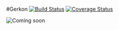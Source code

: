 #Gerkon
[![Build Status](http://travis-ci.org/frux/gerkon.svg?branch=master)](https://travis-ci.org/frux/gerkon)
[![Coverage Status](https://coveralls.io/repos/frux/gerkon/badge.svg?branch=master&service=github)](https://coveralls.io/github/frux/gerkon?branch=master)

![Coming soon](http://freeproxy-us.appspot.com/lh6.googleusercontent.com/-JPUOvlD_cR4/UygM-wX6L9I/AAAAAAAAMkg/SZ8esMmgikQ/s388/coming-soon.png)
